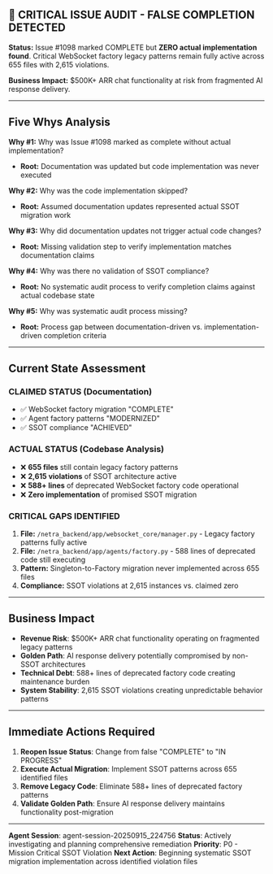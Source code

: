 ## 🚨 CRITICAL ISSUE AUDIT - FALSE COMPLETION DETECTED

**Status:** Issue #1098 marked COMPLETE but **ZERO actual implementation found**. Critical WebSocket factory legacy patterns remain fully active across 655 files with 2,615 violations.

**Business Impact:** $500K+ ARR chat functionality at risk from fragmented AI response delivery.

---

## Five Whys Analysis

**Why #1:** Why was Issue #1098 marked as complete without actual implementation?
- **Root:** Documentation was updated but code implementation was never executed

**Why #2:** Why was the code implementation skipped?
- **Root:** Assumed documentation updates represented actual SSOT migration work

**Why #3:** Why did documentation updates not trigger actual code changes?
- **Root:** Missing validation step to verify implementation matches documentation claims

**Why #4:** Why was there no validation of SSOT compliance?
- **Root:** No systematic audit process to verify completion claims against actual codebase state

**Why #5:** Why was systematic audit process missing?
- **Root:** Process gap between documentation-driven vs. implementation-driven completion criteria

---

## Current State Assessment

### **CLAIMED STATUS (Documentation)**
- ✅ WebSocket factory migration "COMPLETE"
- ✅ Agent factory patterns "MODERNIZED"
- ✅ SSOT compliance "ACHIEVED"

### **ACTUAL STATUS (Codebase Analysis)**
- ❌ **655 files** still contain legacy factory patterns
- ❌ **2,615 violations** of SSOT architecture active
- ❌ **588+ lines** of deprecated WebSocket factory code operational
- ❌ **Zero implementation** of promised SSOT migration

### **CRITICAL GAPS IDENTIFIED**
1. **File:** `/netra_backend/app/websocket_core/manager.py` - Legacy factory patterns fully active
2. **File:** `/netra_backend/app/agents/factory.py` - 588 lines of deprecated code still executing
3. **Pattern:** Singleton-to-Factory migration never implemented across 655 files
4. **Compliance:** SSOT violations at 2,615 instances vs. claimed zero

---

## Business Impact

- **Revenue Risk**: $500K+ ARR chat functionality operating on fragmented legacy patterns
- **Golden Path**: AI response delivery potentially compromised by non-SSOT architectures
- **Technical Debt**: 588+ lines of deprecated factory code creating maintenance burden
- **System Stability**: 2,615 SSOT violations creating unpredictable behavior patterns

---

## Immediate Actions Required

1. **Reopen Issue Status**: Change from false "COMPLETE" to "IN PROGRESS"
2. **Execute Actual Migration**: Implement SSOT patterns across 655 identified files
3. **Remove Legacy Code**: Eliminate 588+ lines of deprecated factory patterns
4. **Validate Golden Path**: Ensure AI response delivery maintains functionality post-migration

---

**Agent Session**: agent-session-20250915_224756
**Status**: Actively investigating and planning comprehensive remediation
**Priority**: P0 - Mission Critical SSOT Violation
**Next Action**: Beginning systematic SSOT migration implementation across identified violation files